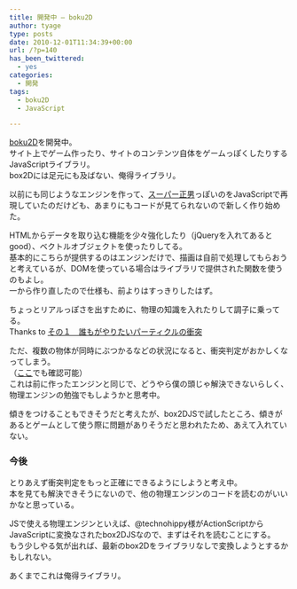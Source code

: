 ```yaml
---
title: 開発中 – boku2D
author: tyage
type: posts
date: 2010-12-01T11:34:39+00:00
url: /?p=140
has_been_twittered:
  - yes
categories:
  - 開発
tags:
  - boku2D
  - JavaScript

---
```

<p><a href='http://tyage.sakura.ne.jp/dev/boku2D/'>boku2D</a>を開発中。<br />
サイト上でゲーム作ったり、サイトのコンテンツ自体をゲームっぽくしたりするJavaScriptライブラリ。<br />
box2Dには足元にも及ばない、俺得ライブラリ。</p>
<p>以前にも同じようなエンジンを作って、<a href='http://tyage.sakura.ne.jp/dev/AL/sample1.php'>スーパー正男</a>っぽいのをJavaScriptで再現していたのだけども、あまりにもコードが見てられないので新しく作り始めた。</p>
<p>HTMLからデータを取り込む機能を少々強化したり（jQueryを入れてあるとgood）、ベクトルオブジェクトを使ったりしてる。<br />
基本的にこちらが提供するのはエンジンだけで、描画は自前で処理してもらおうと考えているが、DOMを使っている場合はライブラリで提供された関数を使うのもよし。<br />
一から作り直したので仕様も、前よりはすっきりしたはず。</p>
<p>ちょっとリアルっぽさを出すために、物理の知識を入れたりして調子に乗ってる。<br />
Thanks to <a href="http://marupeke296.com/COL_MV_No1_HowToCalcVelocity.html">その１　誰もがやりたいパーティクルの衝突</a></p>
<p>ただ、複数の物体が同時にぶつかるなどの状況になると、衝突判定がおかしくなってしまう。<br />
（<a href='http://tyage.sakura.ne.jp/dev/boku2D/'>ここ</a>でも確認可能）<br />
これは前に作ったエンジンと同じで、どうやら僕の頭じゃ解決できないらしく、物理エンジンの勉強でもしようかと思考中。</p>
<p>傾きをつけることもできそうだと考えたが、box2DJSで試したところ、傾きがあるとゲームとして使う際に問題がありそうだと思われたため、あえて入れていない。</p>
<h3>今後</h3>
<p>とりあえず衝突判定をもっと正確にできるようにしようと考え中。<br />
本を見ても解決できそうにないので、他の物理エンジンのコードを読むのがいいかなと思っている。</p>
<p>JSで使える物理エンジンといえば、@technohippy様がActionScriptからJavaScriptに変換なされたbox2DJSなので、まずはそれを読むことにする。<br />
もう少しやる気が出れば、最新のbox2Dをライブラリなしで変換しようとするかもしれない。</p>
<p>あくまでこれは俺得ライブラリ。</p>
